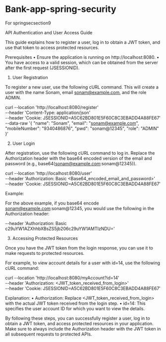 # Bank-app-spring-security
For springsecsection9

API Authentication and User Access Guide

This guide explains how to register a user, log in to obtain a JWT token, and use that token to access protected resources.

Prerequisites
•	Ensure the application is running on http://localhost:8080.
•	You have access to a valid session, which can be obtained from the server after the first request (JSESSIONID).

1. User Registration

To register a new user, use the following cURL command. This will create a user with the name Sonam, email sonam@example.com, and the role ADMIN.

curl --location 'http://localhost:8080/register' \
--header 'Content-Type: application/json' \
--header 'Cookie: JSESSIONID=A5C62BD801E5F60C8C3EBADD4A88FE67' \
--data-raw '{
"name": "Sonam",
"email": "sonam@example.com",
"mobileNumber": "9340486876",
"pwd": "sonam@12345",
"role": "ADMIN"
}'


2. User Login

After registration, use the following cURL command to log in. Replace the Authorization header with the base64 encoded version of the email and password (e.g., base64(sonam@example.com:sonam@12345)).


curl --location 'http://localhost:8080/user' \
--header 'Authorization: Basic <Base64_encoded_email_and_password>' \
--header 'Cookie: JSESSIONID=A5C62BD801E5F60C8C3EBADD4A88FE67'

Example:

For the above example, if you base64 encode sonam@example.com:sonam@12345, you would use the following in the Authorization header:

--header 'Authorization: Basic c29uYW1AZXhhbXBsZS5jb206c29uYW1AMTIzNDU='


3. Accessing Protected Resources

Once you have the JWT token from the login response, you can use it to make requests to protected resources.

For example, to view account details for a user with id=14, use the following cURL command:

curl --location 'http://localhost:8080/myAccount?id=14' \
--header 'Authorization: <JWT_token_received_from_login>' \
--header 'Cookie: JSESSIONID=A5C62BD801E5F60C8C3EBADD4A88FE67'

Explanation:
•	Authorization: Replace <JWT_token_received_from_login> with the actual JWT token received from the login step.
•	id=14: This specifies the user account ID for which you want to view the details.

By following these steps, you can successfully register a user, log in to obtain a JWT token, and access protected resources in your application. Make sure to always include the Authorization header with the JWT token in all subsequent requests to protected APIs.
